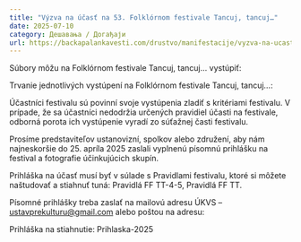 ```yaml
---
title: "Výzva na účasť na 53. Folklórnom festivale Tancuj, tancuj…"
date: 2025-07-10
category: Дешавања / Догађаји
url: https://backapalankavesti.com/drustvo/manifestacije/vyzva-na-ucast-na-53-folklornom-festivale-tancuj-tancuj/
---
```


Súbory môžu na Folklórnom festivale Tancuj, tancuj… vystúpiť:

Trvanie jednotlivých vystúpení na Folklórnom festivale Tancuj, tancuj…:

Účastníci festivalu sú povinní svoje vystúpenia zladiť s kritériami festivalu. V prípade, že sa účastníci nedodržia určených pravidiel účasti na festivale, odborná porota ich vystúpenie vyradí zo súťažnej časti festivalu.

Prosíme predstaviteľov ustanovizní, spolkov alebo združení, aby nám najneskoršie do 25. apríla 2025 zaslali vyplnenú písomnú prihlášku na festival a fotografie účinkujúcich skupín.

Prihláška na účasť musí byť v súlade s Pravidlami festivalu, ktoré si môžete naštudovať a stiahnuť tuná: Pravidlá FF TT-4-5, Pravidlá FF TT.

Písomné prihlášky treba zaslať na mailovú adresu ÚKVS – ustavprekulturu@gmail.com alebo poštou na adresu:

Prihláška na stiahnutie: Prihlaska-2025
